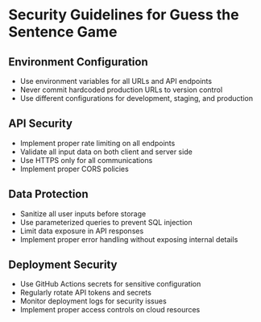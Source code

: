 # Security Guidelines for Guess the Sentence Game

## Environment Configuration
- Use environment variables for all URLs and API endpoints
- Never commit hardcoded production URLs to version control
- Use different configurations for development, staging, and production

## API Security
- Implement proper rate limiting on all endpoints
- Validate all input data on both client and server side
- Use HTTPS only for all communications
- Implement proper CORS policies

## Data Protection
- Sanitize all user inputs before storage
- Use parameterized queries to prevent SQL injection
- Limit data exposure in API responses
- Implement proper error handling without exposing internal details

## Deployment Security
- Use GitHub Actions secrets for sensitive configuration
- Regularly rotate API tokens and secrets
- Monitor deployment logs for security issues
- Implement proper access controls on cloud resources